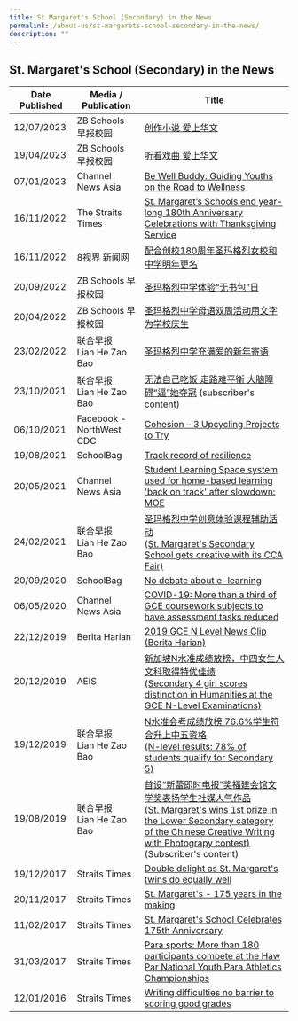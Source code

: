 ```yaml
---
title: St Margaret's School (Secondary) in the News
permalink: /about-us/st-margarets-school-secondary-in-the-news/
description: ""
---
```

## St. Margaret's School (Secondary) in the News

| Date Published | Media / Publication | Title |
| -------- | -------- | -------- |
| 12/07/2023| ZB Schools <br>早报校园| [创作小说&nbsp;爱上华文](https://www.zbschools.sg/news/school/stories-26842)
| 19/04/2023| ZB Schools <br>早报校园| [听看戏曲 爱上华文](https://www.zbschools.sg/news/school/stories-27309)
| 07/01/2023     | Channel News Asia     | [Be Well Buddy: Guiding Youths on the Road to Wellness](https://www.channelnewsasia.com/brandstudio/imc-youthawards/stmargaretssec?fbclid=IwAR39IXh7_bvpCPjr-s25AyR-MDoQorUDbW4D2-2fmMP8DF3TEllc1HG87ms)    |
| 16/11/2022     | The Straits Times     | [St. Margaret’s Schools end year-long 180th&nbsp;Anniversary Celebrations with Thanksgiving Service](https://www.straitstimes.com/singapore/st-margaret-s-schools-end-year-long-180th-anniversary-celebrations-with-thanksgiving-service)    |
| 16/11/2022     | 8视界 新闻网     |[ 配合创校180周年圣玛格烈女校和中学明年更名 ](https://www.8world.com/singapore/st-margaret-school-180-anni-1976446)   |
| 20/09/2022 | ZB Schools 早报校园 | [圣玛格烈中学体验“无书包”日](https://www.zbschools.sg/news/school/stories-23575) |
| 20/04/2022 |ZB Schools 早报校园 | [圣玛格烈中学母语双周活动用文字为学校庆生](https://www.zbschools.sg/news/school/stories-22002) |
| 23/02/2022 | 联合早报 <br> Lian He Zao Bao | [圣玛格烈中学充满爱的新年寄语](https://www.zbschools.sg/news/school/stories-21324) |
| 23/10/2021 |  联合早报 <br> Lian He Zao Bao | [无法自己吃饭 走路难平衡 大脑障碍“逼”她夺冠](https://www.zaobao.com.sg/news/singapore/story20211023-1206134)&nbsp;(subscriber's content) |
|06/10/2021 | Facebook - NorthWest CDC | [Cohesion – 3 Upcycling Projects to Try](https://m.facebook.com/story.php?story_fbid=229676342531075&amp;id=100064661320759&amp;sfnsn=mo) |
| 19/08/2021 | SchoolBag | [Track record of resilience](https://www.schoolbag.edu.sg/story/track-record-of-resilience) |
| 20/05/2021 | Channel News Asia | [Student Learning Space system used for home-based learning 'back on track' after slowdown: MOE](https://www.channelnewsasia.com/news/singapore/moe-student-learning-space-down-online-home-based-learning-14838502) |
| 24/02/2021 | 联合早报  <br> Lian He Zao Bao |[圣玛格烈中学创意体验课程辅助活动](https://zbschools.sg/ink/studentsubmission/stories-17822) <br>[(St. Margaret's Secondary School gets creative with its CCA Fair)](https://zbschools.sg/ink/studentsubmission/stories-17822) |
| 20/09/2020 | SchoolBag| [No debate about e-learning](https://www.schoolbag.edu.sg/story/no-debate-about-e-learning) |
| 06/05/2020 | Channel News Asia | [COVID-19: More than a third of GCE coursework subjects to have assessment tasks reduced](https://www.channelnewsasia.com/news/singapore/covid-19-gce-coursework-subjects-assessment-tasks-reduced-12704934) |
|22/12/2019 |Berita Harian | [2019 GCE N Level News Clip (Berita Harian)](https://youtu.be/NaI7vRgHuVI) |
| 20/12/2019 | AEIS |[新加坡N水准成绩放榜，中四女生人文科取得特优佳绩](http://www.iaeis.com/media_centre/show/14290.html)<br> [(Secondary 4 girl scores distinction in Humanities at the GCE N-Level Examinations)](http://www.iaeis.com/media_centre/show/14290.html) |
| 19/12/2019 | 联合早报  <br> Lian He Zao Bao | [N水准会考成绩放榜 76.6%学生符合升上中五资格](https://www.8world.com/news/singapore/article/n-level-results-1004676)<br>[(N-level results: 78% of students qualify for Secondary 5)](https://www.8world.com/news/singapore/article/n-level-results-1004676) |
| 19/08/2019 |联合早报 <br> Lian He Zao Bao | [首设“新蕾即时电报”奖福建会馆文学奖表扬学生社媒人气作品](https://www.zaobao.com.sg/news/singapore/story20190819-981999)<br>[(St. Margaret's wins 1st prize in the Lower Secondary category of the Chinese Creative Writing with Photograpy contest)](https://www.zaobao.com.sg/news/singapore/story20190819-981999)<br>(Subscriber's content) |
19/12/2017 | Straits Times | [Double delight as St. Margaret's twins do equally well](https://www.straitstimes.com/singapore/double-delight-as-st-margarets-twins-do-equally-well)
20/11/2017 | Straits Times | [St. Margaret's - 175 years in the making](https://www.straitstimes.com/singapore/education/st-margarets-175-years-in-the-making)
11/02/2017 | Straits Times | [St. Margaret's School Celebrates 175th&nbsp;Anniversary](https://www.todayonline.com/singapore/st-margarets-school-celebrates-175th-anniversary)
31/03/2017 | Straits Times | [Para sports: More than 180 participants compete at the Haw Par National Youth Para Athletics Championships](https://www.straitstimes.com/sport/para-sports-more-than-180-participants-compete-at-the-haw-par-national-youth-para-athletics)
12/01/2016 | Straits Times | [Writing difficulties no barrier to scoring good grades](https://www.straitstimes.com/singapore/writing-difficulties-no-barrier-to-scoring-good-grades)